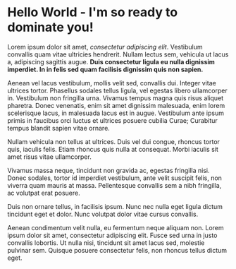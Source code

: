 # Hello World - I'm so ready to dominate you!

Lorem ipsum dolor sit amet, *consectetur adipiscing elit*. Vestibulum convallis quam vitae ultricies hendrerit. Nullam lectus sem, vehicula ut lacus a, adipiscing sagittis augue. **Duis consectetur ligula eu nulla dignissim imperdiet. In in felis sed quam facilisis dignissim quis non sapien.** 

Aenean vel lacus vestibulum, mollis velit sed, convallis dui. Integer vitae ultrices tortor. Phasellus sodales tellus ligula, vel egestas libero ullamcorper in. Vestibulum non fringilla urna. Vivamus tempus magna quis risus aliquet pharetra. Donec venenatis, enim sit amet dignissim malesuada, enim lorem scelerisque lacus, in malesuada lacus est in augue. Vestibulum ante ipsum primis in faucibus orci luctus et ultrices posuere cubilia Curae; Curabitur tempus blandit sapien vitae ornare.

Nullam vehicula non tellus at ultrices. Duis vel dui congue, rhoncus tortor quis, iaculis felis. Etiam rhoncus quis nulla at consequat. Morbi iaculis sit amet risus vitae ullamcorper. 

Vivamus massa neque, tincidunt non gravida ac, egestas fringilla nisi. Donec sodales, tortor id imperdiet vestibulum, ante velit suscipit felis, non viverra quam mauris at massa. Pellentesque convallis sem a nibh fringilla, ac volutpat erat posuere.

Duis non ornare tellus, in facilisis ipsum. Nunc nec nulla eget ligula dictum tincidunt eget et dolor. Nunc volutpat dolor vitae cursus convallis. 

Aenean condimentum velit nulla, eu fermentum neque aliquam non. Lorem ipsum dolor sit amet, consectetur adipiscing elit. Fusce sed urna in justo convallis lobortis. Ut nulla nisi, tincidunt sit amet lacus sed, molestie pulvinar sem. Quisque posuere consectetur felis, non rhoncus tellus dictum eget.

